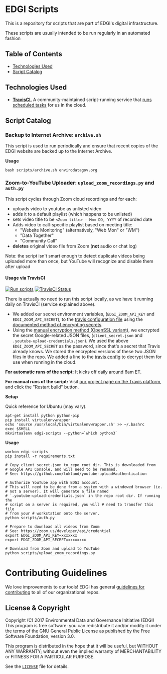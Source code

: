 # EDGI Scripts

This is a repository for scripts that are part of EDGI's digital
infrastructure.

These scripts are usually intended to be run regularly in an automated
fashion

## Table of Contents

- [Technologies Used](#technologies-used)
- [Script Catalog](#script-catalog)

## Technologies Used

* [**TravisCI.**][travis] A community-maintained script-running service
  that [runs scheduled tasks][travis-cron] for us in the cloud.

## Script Catalog

### Backup to Internet Archive: `archive.sh`

This script is used to run periodically and ensure that recent copies of
the EDGI website are backed up to the Internet Archive.

**Usage**

```
bash scripts/archive.sh envirodatagov.org
```

### Zoom-to-YouTube Uploader: `upload_zoom_recordings.py` and `auth.py`

This script cycles through Zoom cloud recordings and for each:

* uploads video to youtube as unlisted video
* adds it to a default playlist (which happens to be unlisted)
* sets video title to be `<Zoom title> - Mmm DD, YYYY` of recorded date
* Adds video to call-specific playlist based on meeting title:
  * "Website Monitoring" (alternatively, "Web Mon" or "WM")
  * "Data Together"
  * "Community Call"
* **deletes** original video file from Zoom (**not** audio or chat log)

Note: the script isn't smart enough to detect duplicate videos being
uploaded more than once, but YouTube will recognize and disable them
after upload

#### Usage via TravisCI

[![Run scripts](https://img.shields.io/badge/scheduled%20scripts-RUN-44cc11.svg)](https://travis-ci.org/edgi-govdata-archiving/edgi-scripts)
[![TravisCI Status](https://img.shields.io/travis/edgi-govdata-archiving/edgi-scripts.svg?label=TravisCI)](https://travis-ci.org/edgi-govdata-archiving/edgi-scripts)

There is actually no need to run this script locally, as we have it
running daily on TravisCI (service explained above).

* We added our secret environment variables, (`EDGI_ZOOM_API_KEY` and
  `EDGI_ZOOM_API_SECRET`), to the [travis configuration
file][travis-config1] using the [documented method of encrypting
secrets][travis-enc].
* Using the [manual encryption method (OpenSSL
  variant)][travis-encfile], we encrypted the secret Google-related JSON
files, (`client_secret.json` and `.youtube-upload-credentials.json`). We
used the above `EDGI_ZOOM_API_SECRET` as the password, since that's a
secret that Travis already knows. We stored the encrypted versions of
these two JSON files in the repo. We added a line to the [travis
config][travis-config2] to decrypt them for use when running in the
cloud.

**For automatic runs of the script:** It kicks off daily around 6am ET.

**For manual runs of the script:** Visit [our project page on the Travis
platform][travis-proj], and click the "Restart build" button.

**Setup**

Quick reference for Ubuntu (may vary).

```
apt-get install python python-pip
pip install virtualenvwrapper
echo 'source /usr/local/bin/virtualenvwrapper.sh' >> ~/.bashrc
exec $SHELL
mkvirtualenv edgi-scripts --python=`which python3`
```

**Usage**

```
workon edgi-scripts
pip install -r requirements.txt

# Copy client_secret.json to repo root dir. This is downloaded from
# Google API Console, and will need to be renamed.
# See: https://github.com/tokland/youtube-upload#authentication

# Authorize YouTube app with EDGI account.
# This will need to be done from a system with a windowed browser (ie.
# not a server). It will generate a file named
# `.youtube-upload-credentials.json` in the repo root dir. If running the
# script on a server is required, you will # need to transfer this file
# from your # workstation onto the server.
python scripts/auth.py

# Prepare to download all videos from Zoom
# See: https://zoom.us/developer/api/credential
export EDGI_ZOOM_API_KEY=xxxxxxx
export EDGI_ZOOM_API_SECRET=xxxxxxxx

# Download from Zoom and upload to YouTube
python scripts/upload_zoom_recordings.py
```

# Contributing Guidelines

We love improvements to our tools! EDGI has general [guidelines for
contributing](https://github.com/edgi-govdata-archiving/overview/blob/master/CONTRIBUTING.md)
to all of our organizational repos.

## License & Copyright

Copyright (C) 2017 Environmental Data and Governance Initiative (EDGI)
This program is free software: you can redistribute it and/or modify it
under the terms of the GNU General Public License as published by the
Free Software Foundation, version 3.0.

This program is distributed in the hope that it will be useful, but
WITHOUT ANY WARRANTY; without even the implied warranty of
MERCHANTABILITY or FITNESS FOR A PARTICULAR PURPOSE.

See the [`LICENSE`](/LICENSE) file for details.

<!-- Links -->
[travis]: https://docs.travis-ci.com/user/for-beginners/
[travis-cron]: https://blog.travis-ci.com/2016-12-06-the-crons-are-here
[travis-enc]: https://docs.travis-ci.com/user/encryption-keys/
[travis-encfile]: https://docs.travis-ci.com/user/encrypting-files/#Manual-Encryption
[travis-config1]: https://github.com/edgi-govdata-archiving/edgi-scripts/blob/travis-cron/.travis.yml#L8-L11
[travis-config2]: https://github.com/edgi-govdata-archiving/edgi-scripts/blob/travis-cron/.travis.yml#L14-L15
[travis-proj]: https://travis-ci.org/edgi-govdata-archiving/edgi-scripts
